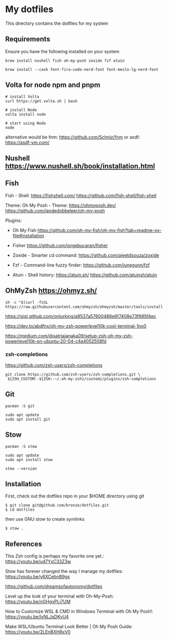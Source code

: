 # My dotfiles

This directory contains the dotfiles for my system

## Requirements

Ensure you have the following installed on your system

```
brew install nushell fish oh-my-posh zoxide fzf atuin
```

```
brew install --cask font-fira-code-nerd-font font-meslo-lg-nerd-font
```

## Volta for node npm and pnpm

```
# install Volta
curl https://get.volta.sh | bash

# install Node
volta install node

# start using Node
node
```

alternative would be
fnm: https://github.com/Schniz/fnm
or asdf: https://asdf-vm.com/

## Nushell https://www.nushell.sh/book/installation.html

## Fish

Fish - Shell: https://fishshell.com/ https://github.com/fish-shell/fish-shell

Theme: Oh My Posh - Theme: https://ohmyposh.dev/ https://github.com/jandedobbeleer/oh-my-posh

Plugins:

- Oh My Fish https://github.com/oh-my-fish/oh-my-fish?tab=readme-ov-file#installation

- Fisher https://github.com/jorgebucaran/fisher

- Zoxide - Smarter cd command: https://github.com/ajeetdsouza/zoxide

- Fzf - Command-line fuzzy finder: https://github.com/junegunn/fzf

- Atuin - Shell history: https://atuin.sh/ https://github.com/atuinsh/atuin

## OhMyZsh https://ohmyz.sh/

```
sh -c "$(curl -fsSL https://raw.githubusercontent.com/ohmyzsh/ohmyzsh/master/tools/install.sh)"

```

https://gist.github.com/onlurking/a9537a57600486e6f7408e73f985f4ec

https://dev.to/abdfnx/oh-my-zsh-powerlevel10k-cool-terminal-1no0

https://medium.com/@satriajanaka09/setup-zsh-oh-my-zsh-powerlevel10k-on-ubuntu-20-04-c4a4052508fd

### zsh-completions

https://github.com/zsh-users/zsh-completions

```
git clone https://github.com/zsh-users/zsh-completions.git \
 ${ZSH_CUSTOM:-${ZSH:-~/.oh-my-zsh}/custom}/plugins/zsh-completions
```

## Git

```
pacman -S git
```

```
sudo apt update
sudo apt install git
```

## Stow

```
pacman -S stow
```

```
sudo apt update
sudo apt install stow
```

```
stow --version
```

## Installation

First, check out the dotfiles repo in your $HOME directory using git

```
$ git clone git@github.com/bronze/dotfiles.git
$ cd dotfiles
```

then use GNU stow to create symlinks

```
$ stow .
```

## References

This Zsh config is perhaps my favorite one yet.: https://youtu.be/ud7YxC33Z3w

Stow has forever changed the way I manage my dotfiles: https://youtu.be/y6XCebnB9gs

https://github.com/dreamsofautonomy/dotfiles

Level up the look of your terminal with Oh-My-Posh: https://youtu.be/nGHgyPLi7UM

How to Customize WSL & CMD in Windows Terminal with Oh My Posh!: https://youtu.be/lxNLJsDKyU4

Make WSL/Ubuntu Terminal Look Better | Oh My Posh Guide: https://youtu.be/2LEnBXH8xV0
